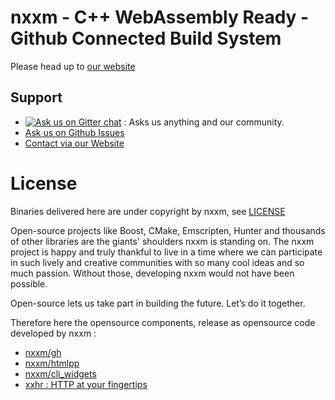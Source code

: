 
# nxxm - C++ WebAssembly Ready - Github Connected Build System
Please head up to [our website](https://nxxm.github.io/)

## Support
* [![Ask us on Gitter chat](https://badges.gitter.im/nxxm/community.svg)](https://gitter.im/nxxm/community) : Asks us anything and our community.
* [Ask us on Github Issues](https://github.com/nxxm/nxxm/issues/new)
* [Contact via our Website](https://nxxm.github.io)


# License
Binaries delivered here are under copyright by nxxm, see [LICENSE](./LICENSE)

Open-source projects like Boost, CMake, Emscripten, Hunter and thousands of other libraries are the giants' shoulders nxxm is standing on. The nxxm project is happy and truly thankful to live in a time where we can participate in such lively and creative communities with so many cool ideas and so much passion. Without those, developing nxxm would not have been possible.

Open-source lets us take part in building the future. Let’s do it together.

Therefore here the opensource components, release as opensource code developed by nxxm : 
  * [nxxm/gh](https://github.com/nxxm/gh)
  * [nxxm/htmlpp](https://github.com/nxxm/htmlpp)
  * [nxxm/cli\_widgets](https://github.com/nxxm/cli_widgets)
  * [xxhr : HTTP at your fingertips](https://github.com/daminetreg/xxhr)
